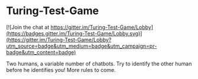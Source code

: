 # Turing-Test-Game

[![Join the chat at https://gitter.im/Turing-Test-Game/Lobby](https://badges.gitter.im/Turing-Test-Game/Lobby.svg)](https://gitter.im/Turing-Test-Game/Lobby?utm_source=badge&utm_medium=badge&utm_campaign=pr-badge&utm_content=badge)

Two humans, a variable number of chatbots. Try to identify the other human before he identifies you! More rules to come.
